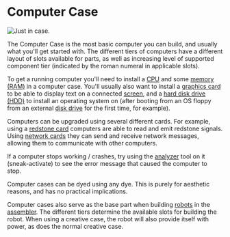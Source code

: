 # Computer Case

![Just in case.](oredict:oc:case1)

The Computer Case is the most basic computer you can build, and usually what you'll get started with. The different tiers of computers have a different layout of slots available for parts, as well as increasing level of supported component tier (indicated by the roman numeral in applicable slots).

To get a running computer you'll need to install a [CPU](cpu1.md) and some [memory (RAM)](ram1.md) in a computer case. You'll usually also want to install a [graphics card](graphicsCard1.md) to be able to display text on a connected [screen](screen1.md), and a [hard disk drive (HDD)](hdd1.md) to install an operating system on (after booting from an OS floppy from an external [disk drive](diskDrive.md) for the first time, for example).

Computers can be upgraded using several different cards. For example, using a [redstone card](redstoneCard1.md) computers are able to read and emit redstone signals. Using [network cards](lanCard.md) they can send and receive network messages, allowing them to communicate with other computers.

If a computer stops working / crashes, try using the [analyzer](analyzer.md) tool on it (sneak-activate) to see the error message that caused the computer to stop.

Computer cases can be dyed using any dye. This is purely for aesthetic reasons, and has no practical implications.

Computer cases also serve as the base part when building [robots](robot.md) in the [assembler](assembler.md). The different tiers determine the available slots for building the robot. When using a creative case, the robot will also provide itself with power, as does the normal creative case.
